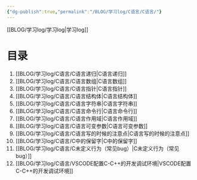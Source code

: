 ```yaml
---
{"dg-publish":true,"permalink":"/BLOG/学习log/C语言/C语言/"}
---
```


[[BLOG/学习log/学习log\|学习log]]
# 目录
1. [[BLOG/学习log/C语言/C语言递归\|C语言递归]]
2. [[BLOG/学习log/C语言/C语言数组\|C语言数组]]
3. [[BLOG/学习log/C语言/C语言指针\|C语言指针]]
4. [[BLOG/学习log/C语言/C语言结构体\|C语言结构体]]
5. [[BLOG/学习log/C语言/C语言字符串\|C语言字符串]]
6. [[BLOG/学习log/C语言/C语言命令行\|C语言命令行]]
7. [[BLOG/学习log/C语言/C语言作用域\|C语言作用域]]
8. [[BLOG/学习log/C语言/C语言可变参数\|C语言可变参数]]
9. [[BLOG/学习log/C语言/C语言写的时候的注意点\|C语言写的时候的注意点]]
10. [[BLOG/学习log/C语言/C中的保留字\|C中的保留字]]
11. [[BLOG/学习log/C语言/C未定义行为（常见bug）\|C未定义行为（常见bug）]]
12. [[BLOG/学习log/C语言/VSCODE配置C-C++的开发调试环境\|VSCODE配置C-C++的开发调试环境]]
